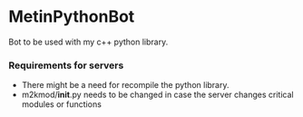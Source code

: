 # MetinPythonBot

Bot to be used with my c++ python library.


### Requirements for servers

- There might be a need for recompile the python library.
- m2kmod/__init__.py needs to be changed in case the server changes critical modules or functions
